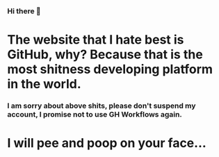 ### Hi there 👋

# The website that I hate best is GitHub, why? Because that is the most shitness developing platform in the world.

### I am sorry about above shits, please don't suspend my account, I promise not to use GH Workflows again.

# I will pee and poop on your face...
